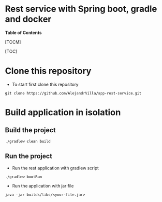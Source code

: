 # Rest service with Spring boot, gradle and docker

**Table of Contents**

[TOCM]

[TOC]

# Clone this repository
- To start first clone this repository
```
git clone https://github.com/AlejandrVilla/app-rest-service.git
```

# Build application in isolation
## Build the project
```
./gradlew clean build
```
## Run the project
- Run the rest application with gradlew script
```
./gradlew bootRun
```
- Run the application with jar file
```
java -jar builds/libs/<your-file.jar>
```